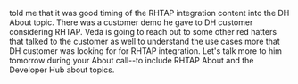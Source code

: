 told me that it was good timing of the RHTAP integration content into the DH About topic. There was a customer demo he gave to DH customer considering RHTAP. Veda is going to reach out to some other red hatters that talked to the customer as well to understand the use cases more that DH customer was looking for for RHTAP integration. Let's talk more to him tomorrow during your About call--to include RHTAP About and the Developer Hub about topics.
